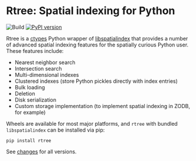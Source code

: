 # Rtree: Spatial indexing for Python

![Build](https://github.com/Toblerity/rtree/workflows/Build/badge.svg)
[![PyPI version](https://badge.fury.io/py/Rtree.svg)](https://badge.fury.io/py/Rtree)


Rtree is a [ctypes](https://docs.python.org/3/library/ctypes.html) Python wrapper of [libspatialindex](https://libspatialindex.org/) that provides a
number of advanced spatial indexing features for the spatially curious Python
user.  These features include:

* Nearest neighbor search
* Intersection search
* Multi-dimensional indexes
* Clustered indexes (store Python pickles directly with index entries)
* Bulk loading
* Deletion
* Disk serialization
* Custom storage implementation (to implement spatial indexing in ZODB, for example)


Wheels are available for most major platforms, and `rtree` with bundled `libspatialindex` can be installed via pip:

```
pip install rtree
```

See [changes](https://rtree.readthedocs.io/en/latest/changes.html) for all versions.
